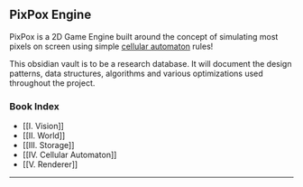 ## PixPox Engine

PixPox is a 2D Game Engine built around the concept of simulating most pixels on screen using simple [cellular automaton](https://en.wikipedia.org/wiki/Automaton) rules! 

This obsidian vault is to be a research database. It will document the design patterns, data structures, algorithms and various optimizations used throughout the project.
### Book Index
- [[I. Vision]]
- [[II. World]]
- [[III. Storage]]
- [[IV. Cellular Automaton]]
- [[V. Renderer]]

---
